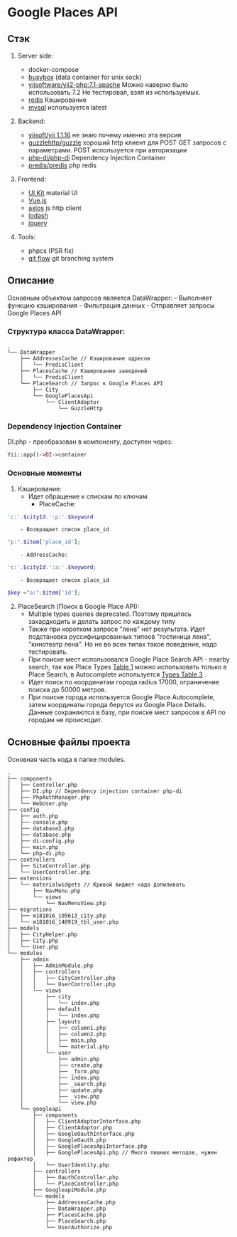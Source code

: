 # Google Places API

## Стэк
1. Server side:
    - docker-compose
    - [busybox](https://hub.docker.com/_/busybox/) (data container for unix sock)
    - [yiisoftware/yii2-php:7.1-apache](https://hub.docker.com/r/yiisoftware/yii2-php/tags/) Можно наверно было использовать 7.2 Не тестировал, взял из используемых.
    - [redis](https://hub.docker.com/_/redis/) Кэширование
    - [mysql](https://hub.docker.com/_/mysql/) используется latest

2. Backend:
    - [yiisoft/yii 1.1.16](https://github.com/yiisoft/yii/tree/1.1.16) не знаю почему именно эта версия
    - [guzzlehttp/guzzle](https://packagist.org/packages/guzzlehttp/guzzle) хороший http клиент для POST GET запросов с параметрами. POST используется при авторизации
    - [php-di/php-di](https://packagist.org/packages/php-di/php-di) Dependency Injection Container
    - [predis/predis](https://packagist.org/packages/predis/predis) php redis

3. Frontend:
    - [UI Kit](https://getuikit.com/) material UI
    - [Vue.js](https://vuejs.org/)
    - [axios](https://github.com/axios/axios) js http client
    - [lodash](https://lodash.com/)
    - [jquery](https://jquery.com/)

4. Tools:
    - phpcs (PSR fix)
    - [git flow](https://danielkummer.github.io/git-flow-cheatsheet/index.ru_RU.html) git branching system

## Описание

Основным объектом запросов является  DataWrapper:
    - Выполняет функцию кэширования
    - Фильтрация данных
    - Отправляет запросы Google Places API

### Структура класса DataWrapper:

```
.
└── DataWrapper
    ├── AddressesCache // Кэширование адресов
    │   └── PredisClient
    ├── PlacesCache // Кэширование заведений
    │   └── PredisClient
    └── PlaceSearch // Запрос к Google Places API
        ├── City
        └── GooglePlacesApi
            └── ClientAdaptor
                └── GuzzleHttp

```

### Dependency Injection Container

DI.php - преобразован в компоненту, доступен через:
```php
Yii::app()->DI->container
```

### Основные моменты

1. Кэширование:
    - Идет обращение к спискам по ключам
        - PlaceCache:
```php
'c:'.$cityId.':p:'.$keyword
```
        - Возвращает список place_id
```php
"p:".$item['place_id'];
```
        - AddressCache:
```php
'c:'.$cityId.':a:'.$keyword;
```
        - Возвращает список place_id
```php
$key ="a:".$item['id'];
```

2. PlaceSearch (Поиск в Google Place API):
    - Multiple types queries deprecated. Поэтому пришлось захардкодить и делать запрос по каждому типу
    - Также при коротком запросе "лена" нет результата. Идет подстановка руссифицированных типоов "гостиница лена", "кинотеатр лена". Но не во всех типах такое поведение, надо тестировать.
    - При поиске мест использовался Google Place Search API - nearby search, так как Place Types [Table 1](https://developers.google.com/places/web-service/supported_types) можно использовать только в Place Search, в Autocomplete используется [Types Table 3](https://developers.google.com/places/web-service/supported_types) .
    - Идет поиск по координатам города radius 17000, ограничение поиска до 50000 метров.
    - При поиске города используется Google Place Autocomplete, затем координаты города берутся из Google Place Details. Данные сохраняются в базу, при поиске мест запросов в API по городам не происходит.

## Основные файлы проекта

Основная часть кода в папке modules.

```
.
├── components
│   ├── Controller.php
│   ├── DI.php // Dependency injection container php-di
│   ├── PhpAuthManager.php
│   └── WebUser.php
├── config
│   ├── auth.php
│   ├── console.php
│   ├── database2.php
│   ├── database.php
│   ├── di-config.php
│   ├── main.php
│   └── php-di.php
├── controllers
│   ├── SiteController.php
│   └── UserController.php
├── extensions
│   └── materialwidgets // Кривой виджет надо допиливать
│       ├── NavMenu.php
│       └── views
│           └── NavMenuView.php
├── migrations
│   ├── m181016_105613_city.php
│   └── m181016_140919_tbl_user.php
├── models
│   ├── CityHelper.php
│   ├── City.php
│   └── User.php
└── modules
    ├── admin
    │   ├── AdminModule.php
    │   ├── controllers
    │   │   ├── CityController.php
    │   │   └── UserController.php
    │   └── views
    │       ├── city
    │       │   └── index.php
    │       ├── default
    │       │   └── index.php
    │       ├── layouts
    │       │   ├── column1.php
    │       │   ├── column2.php
    │       │   ├── main.php
    │       │   └── material.php
    │       └── user
    │           ├── admin.php
    │           ├── create.php
    │           ├── _form.php
    │           ├── index.php
    │           ├── _search.php
    │           ├── update.php
    │           ├── _view.php
    │           └── view.php
    └── googleapi
        ├── components
        │   ├── ClientAdaptorInterface.php
        │   ├── ClientAdaptor.php
        │   ├── GoogleOauthInterface.php
        │   ├── GoogleOauth.php
        │   ├── GooglePlacesApiInterface.php
        │   ├── GooglePlacesApi.php // Много лишних методов, нужен рефактор
        │   └── UserIdentity.php
        ├── controllers
        │   ├── OauthController.php
        │   └── PlaceController.php
        ├── GoogleapiModule.php
        └── models
            ├── AddressesCache.php
            ├── DataWrapper.php
            ├── PlacesCache.php
            ├── PlaceSearch.php
            └── UserAuthorize.php
```